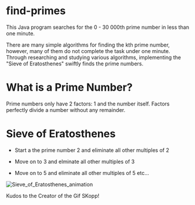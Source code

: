 # find-primes
This Java program searches for the 0 - 30 000th prime number in less than one minute.

There are many simple algorithms for finding the kth prime number, however, many of them do not complete the task under one minute. Through researching and studying various algorithms, implementing the "Sieve of Eratosthenes" swiftly finds the prime numbers.

# What is a Prime Number?
Prime numbers only have 2 factors: 1 and the number itself. Factors perfectly divide a number without any remainder.


# Sieve of Eratosthenes
- Start a the prime number 2 and eliminate all other multiples of 2

- Move on to 3 and elminate all other multiples of 3

- Move on to 5 and eliminate all other multiples of 5 etc...


![Sieve_of_Eratosthenes_animation](https://user-images.githubusercontent.com/59797227/105047827-d26d9f00-5a38-11eb-8242-3ca2cbfda342.gif)


Kudos to the Creator of the Gif SKopp!
